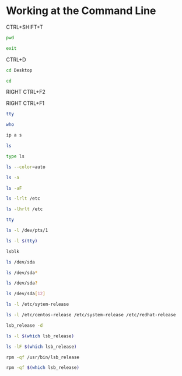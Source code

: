 # Working at the Command Line

CTRL+SHIFT+T

````sh
pwd

exit
````

CTRL+D

````sh
cd Desktop

cd
````

RIGHT CTRL+F2

RIGHT CTRL+F1

````sh
tty

who

ip a s

ls

type ls

ls --color=auto

ls -a

ls -aF

ls -lrlt /etc

ls -lhrlt /etc

tty

ls -l /dev/pts/1

ls -l $(tty)

lsblk

ls /dev/sda

ls /dev/sda*

ls /dev/sda?

ls /dev/sda[12]

ls -l /etc/sytem-release

ls -l /etc/centos-release /etc/system-release /etc/redhat-release

lsb_release -d

ls -l $(which lsb_release)

ls -lF $(which lsb_release)

rpm -qf /usr/bin/lsb_release

rpm -qf $(which lsb_release)
````
